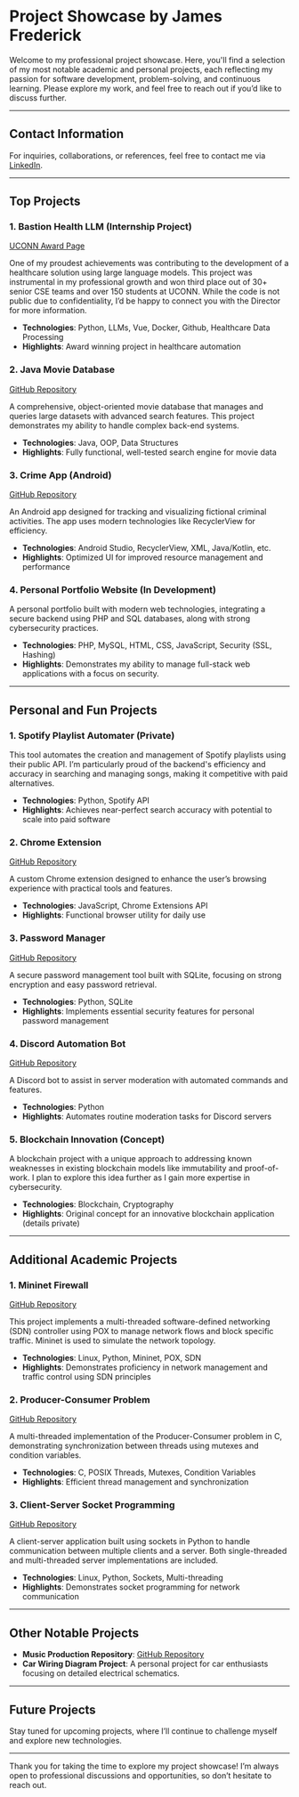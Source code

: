# Project Showcase by James Frederick

Welcome to my professional project showcase. Here, you'll find a selection of my most notable academic and personal projects, each reflecting my passion for software development, problem-solving, and continuous learning. Please explore my work, and feel free to reach out if you’d like to discuss further.

---

## Contact Information

For inquiries, collaborations, or references, feel free to contact me via [LinkedIn](https://www.linkedin.com/in/james-frederick-50489624a/).

---

## Top Projects

### 1. **Bastion Health LLM (Internship Project)**
[UCONN Award Page](https://www.cse.uconn.edu/awards-given-for-senior-design-project-competition/)

One of my proudest achievements was contributing to the development of a healthcare solution using large language models. This project was instrumental in my professional growth and won third place out of 30+ senior CSE teams and over 150 students at UCONN. While the code is not public due to confidentiality, I’d be happy to connect you with the Director for more information.

- **Technologies**: Python, LLMs, Vue, Docker, Github, Healthcare Data Processing
- **Highlights**: Award winning project in healthcare automation

### 2. **Java Movie Database**  
[GitHub Repository](https://github.com/jimmyboy8930/MovieSearch)

A comprehensive, object-oriented movie database that manages and queries large datasets with advanced search features. This project demonstrates my ability to handle complex back-end systems.

- **Technologies**: Java, OOP, Data Structures
- **Highlights**: Fully functional, well-tested search engine for movie data

### 3. **Crime App (Android)**  
[GitHub Repository](https://github.com/jimmyboy8930/crime-app)

An Android app designed for tracking and visualizing fictional criminal activities. The app uses modern technologies like RecyclerView for efficiency.

- **Technologies**: Android Studio, RecyclerView, XML, Java/Kotlin, etc.
- **Highlights**: Optimized UI for improved resource management and performance

### 4. **Personal Portfolio Website (In Development)**

A personal portfolio built with modern web technologies, integrating a secure backend using PHP and SQL databases, along with strong cybersecurity practices.

- **Technologies**: PHP, MySQL, HTML, CSS, JavaScript, Security (SSL, Hashing)
- **Highlights**: Demonstrates my ability to manage full-stack web applications with a focus on security.

---

## Personal and Fun Projects

### 1. **Spotify Playlist Automater** (Private)

This tool automates the creation and management of Spotify playlists using their public API. I’m particularly proud of the backend's efficiency and accuracy in searching and managing songs, making it competitive with paid alternatives.

- **Technologies**: Python, Spotify API
- **Highlights**: Achieves near-perfect search accuracy with potential to scale into paid software

### 2. **Chrome Extension**  
[GitHub Repository](https://github.com/jimmyboy8930/Chrome-Extension)

A custom Chrome extension designed to enhance the user’s browsing experience with practical tools and features.

- **Technologies**: JavaScript, Chrome Extensions API
- **Highlights**: Functional browser utility for daily use

### 3. **Password Manager**  
[GitHub Repository](https://github.com/jimmyboy8930/password-manager)

A secure password management tool built with SQLite, focusing on strong encryption and easy password retrieval.

- **Technologies**: Python, SQLite
- **Highlights**: Implements essential security features for personal password management

### 4. **Discord Automation Bot**  
[GitHub Repository](https://github.com/jimmyboy8930/Discord-auto-mod-python)

A Discord bot to assist in server moderation with automated commands and features.

- **Technologies**: Python
- **Highlights**: Automates routine moderation tasks for Discord servers

### 5. **Blockchain Innovation (Concept)**

A blockchain project with a unique approach to addressing known weaknesses in existing blockchain models like immutability and proof-of-work. I plan to explore this idea further as I gain more expertise in cybersecurity.

- **Technologies**: Blockchain, Cryptography
- **Highlights**: Original concept for an innovative blockchain application (details private)

---

## Additional Academic Projects

### 1. **Mininet Firewall**  
[GitHub Repository](https://github.com/jimmyboy8930/Mininet-Firewall)

This project implements a multi-threaded software-defined networking (SDN) controller using POX to manage network flows and block specific traffic. Mininet is used to simulate the network topology.

- **Technologies**: Linux, Python, Mininet, POX, SDN
- **Highlights**: Demonstrates proficiency in network management and traffic control using SDN principles

### 2. **Producer-Consumer Problem**  
[GitHub Repository](https://github.com/jimmyboy8930/C-Code)

A multi-threaded implementation of the Producer-Consumer problem in C, demonstrating synchronization between threads using mutexes and condition variables.

- **Technologies**: C, POSIX Threads, Mutexes, Condition Variables
- **Highlights**: Efficient thread management and synchronization

### 3. **Client-Server Socket Programming**  
[GitHub Repository](https://github.com/jimmyboy8930/Socket-programming)

A client-server application built using sockets in Python to handle communication between multiple clients and a server. Both single-threaded and multi-threaded server implementations are included.

- **Technologies**: Linux, Python, Sockets, Multi-threading
- **Highlights**: Demonstrates socket programming for network communication

---

## Other Notable Projects

- **Music Production Repository**: [GitHub Repository](https://github.com/jimmyboy8930/Music-Production)
- **Car Wiring Diagram Project**: A personal project for car enthusiasts focusing on detailed electrical schematics.

---

## Future Projects

Stay tuned for upcoming projects, where I’ll continue to challenge myself and explore new technologies.

---

Thank you for taking the time to explore my project showcase! I’m always open to professional discussions and opportunities, so don’t hesitate to reach out.
